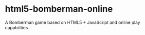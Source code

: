 html5-bomberman-online
======================

A Bomberman game based on HTML5 + JavaScript and online play capabilities